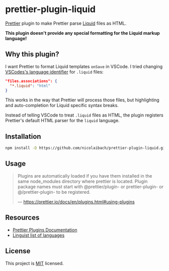 # prettier-plugin-liquid

[Prettier](https://prettier.io) plugin to make Prettier parse [Liquid](https://github.com/Shopify/liquid) files as HTML.

**This plugin doesn't provide any special formatting for the Liquid markup language!**

## Why this plugin?

I want Prettier to format Liquid templates `onSave` in VSCode. I tried changing [VSCodes's language identifier](https://code.visualstudio.com/docs/languages/identifiers) for `.liquid` files:

```json
"files.associations": {
  "*.liquid": "html"
}
```

This works in the way that Prettier will process those files, but highlighting and auto-completion for Liquid specific syntax breaks.

Instead of telling VSCode to treat `.liquid` files as HTML, the plugin registers Prettier's default HTML parser for the `liquid` language.

## Installation

```sh
npm install -D https://github.com/nicolaibach/prettier-plugin-liquid.git
```

## Usage

> Plugins are automatically loaded if you have them installed in the same node_modules directory where prettier is located. Plugin package names must start with @prettier/plugin- or prettier-plugin- or @<scope>/prettier-plugin- to be registered.
>
> –– https://prettier.io/docs/en/plugins.html#using-plugins

## Resources

- [Prettier Plugins Documentation](https://prettier.io/docs/en/plugins.html)
- [Linguist list of languages](https://github.com/github/linguist/blob/master/lib/linguist/languages.yml)

## License

This project is [MIT](https://github.com/nicolaibach/prettier-plugin-liquid/blob/master/LICENSE) licensed.

